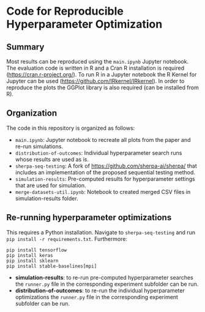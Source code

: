 # Code for Reproducible Hyperparameter Optimization

## Summary
Most results can be reproduced using the `main.ipynb` Jupyter notebook. The evaluation code is written in R and a Cran R installation is required (https://cran.r-project.org/). To run R in a Jupyter notebook the R Kernel for Jupyter can be used (https://github.com/IRkernel/IRkernel). In order to reproduce the plots the GGPlot library is also required (can be installed from R).

## Organization
The code in this repository is organized as follows:

* `main.ipynb`: Jupyter notebook to recreate all plots from the paper and re-run simulations.
* `distribution-of-outcomes`: Individual hyperparameter search runs whose results are used as is.
* `sherpa-seq-testing`: A fork of https://github.com/sherpa-ai/sherpa/ that includes an implementation of the proposed sequential testing method.
* `simulation-results`: Pre-computed results for hyperparameter settings that are used for simulation.
* `merge-datasets-util.ipynb`: Notebook to created merged CSV files in simulation-results folder.


## Re-running hyperparameter optimizations
This requires a Python installation. Navigate to `sherpa-seq-testing` and run `pip install -r requirements.txt`. Furthermore:

```
pip install tensorflow
pip install keras
pip install sklearn
pip install stable-baselines[mpi]
```

* **simulation-results**: to re-run pre-computed hyperparameter searches the `runner.py` file in the corresponding experiment subfolder can be run.
* **distribution-of-outcomes**: to re-run the individual hyperparameter optimizations the `runner.py` file in the corresponding experiment subfolder can be run.